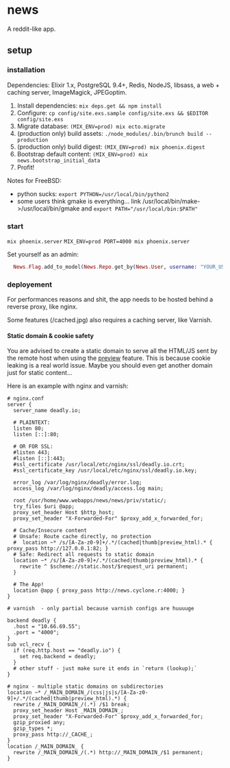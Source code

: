# news

A reddit-like app.

## setup

### installation

Dependencies: Elixir 1.x, PostgreSQL 9.4+, Redis, NodeJS, libsass, a web + caching server, ImageMagick, JPEGoptim.

1. Install dependencies: `mix deps.get && npm install`
2. Configure: `cp config/site.exs.sample config/site.exs && $EDITOR config/site.exs`
3. Migrate database: `(MIX_ENV=prod) mix ecto.migrate`
4. (production only) build assets: `./node_modules/.bin/brunch build --production`
5. (production only) build digest: `(MIX_ENV=prod) mix phoenix.digest`
6. Bootstrap default content: `(MIX_ENV=prod) mix news.bootstrap_initial_data`
7. Profit!

Notes for FreeBSD:

* python sucks: `export PYTHON=/usr/local/bin/python2`
* some users think gmake is everything... link /usr/local/bin/make->/usr/local/bin/gmake and `export PATH="/usr/local/bin:$PATH"`

### start

`mix phoenix.server`
`MIX_ENV=prod PORT=4000 mix phoenix.server`

Set yourself as an admin:

```elixir
  News.Flag.add_to_model(News.Repo.get_by(News.User, username: "YOUR_USERNAME"), "admin")
```

### deployement

For performances reasons and shit, the app needs to be hosted behind a reverse proxy, like nginx.

Some features (/cached.jpg) also requires a caching server, like Varnish.

#### Static domain & cookie safety

You are advised to create a static domain to serve all the HTML/JS sent by the remote host when using the [preview](https://github.com/hrefhref/news/blob/master/web/templates/cache/iframe_preview.html.eex) feature. This is because cookie leaking is a real world issue. Maybe you should even get another domain just for static content…

Here is an example with nginx and varnish:

```
# nginx.conf
server {
  server_name deadly.io;

  # PLAINTEXT:
  listen 80;
  listen [::]:80;

  # OR FOR SSL:
  #listen 443;
  #listen [::]:443;
  #ssl_certificate /usr/local/etc/nginx/ssl/deadly.io.crt;
  #ssl_certificate_key /usr/local/etc/nginx/ssl/deadly.io.key;

  error_log /var/log/nginx/deadly/error.log;
  access_log /var/log/nginx/deadly/access.log main;

  root /usr/home/www.webapps/news/news/priv/static/;
  try_files $uri @app;
  proxy_set_header Host $http_host;
  proxy_set_header "X-Forwarded-For" $proxy_add_x_forwarded_for;

  # Cache/Insecure content
  # Unsafe: Route cache directly, no protection
  #  location ~* /s/[A-Za-z0-9]+/.*/(cached|thumb|preview_html).* { proxy_pass http://127.0.0.1:82; }
  # Safe: Redirect all requests to static domain
  location ~* /s/[A-Za-z0-9]+/.*/(cached|thumb|preview_html).* {
    rewrite ^ $scheme://static.host/$request_uri permanent;
  }

  # The App!
  location @app { proxy_pass http://news.cyclone.r:4000; }
}
```

```
# varnish  - only partial because varnish configs are huuuuge

backend deadly {
  .host = "10.66.69.55";
  .port = "4000";
}
sub vcl_recv {
  if (req.http.host == "deadly.io") {
    set req.backend = deadly;
  }
  # other stuff - just make sure it ends in `return (lookup);`
}
```

```
# nginx - multiple static domains on subdirectories
location ~* /_MAIN_DOMAIN_/(css|js|s/[A-Za-z0-9]+/.*/(cached|thumb|preview_html).*) {
  rewrite /_MAIN_DOMAIN_/(.*) /$1 break;
  proxy_set_header Host _MAIN_DOMAIN_;
  proxy_set_header "X-Forwarded-For" $proxy_add_x_forwarded_for;
  gzip_proxied any;
  gzip_types *;
  proxy_pass http://_CACHE_;
}
location /_MAIN_DOMAIN_ {
  rewrite /_MAIN_DOMAIN_/(.*) http://_MAIN_DOMAIN_/$1 permanent;
}
```
